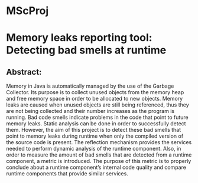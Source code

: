 # MScProj
<h1>Memory leaks reporting tool: Detecting bad smells at runtime</h1>

<h2>Abstract:</h2>
Memory in Java is automatically managed by the use of the Garbage Collector. Its purpose is to collect unused objects from the memory heap and free memory space in order to be allocated to new objects. Memory leaks are caused when unused objects are still being referenced, thus they are not being collected and their number increases as the program is running. Bad code smells indicate problems in the code that point to future memory leaks. Static analysis can be done in order to successfully detect them. However, the aim of this project is to detect these bad smells that point to memory leaks during runtime when only the compiled version of the source code is present. The reflection mechanism provides the services needed to perform dynamic analysis of the runtime component. Also, in order to measure the amount of bad smells that are detected from a runtime component, a metric is introduced. The purpose of this metric is to properly conclude about a runtime component’s internal code quality and compare runtime components that provide similar services.
